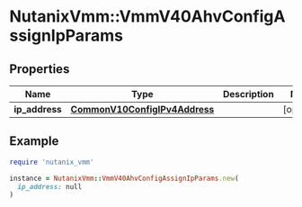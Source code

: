 # NutanixVmm::VmmV40AhvConfigAssignIpParams

## Properties

| Name | Type | Description | Notes |
| ---- | ---- | ----------- | ----- |
| **ip_address** | [**CommonV10ConfigIPv4Address**](CommonV10ConfigIPv4Address.md) |  | [optional] |

## Example

```ruby
require 'nutanix_vmm'

instance = NutanixVmm::VmmV40AhvConfigAssignIpParams.new(
  ip_address: null
)
```

